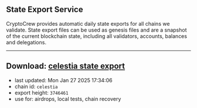 ## State Export Service
CryptoCrew provides automatic daily state exports for all chains we validate. State export files can be used as genesis files and are a snapshot of the current blockchain state, including all validators, accounts, balances and delegations.

---
**Download: [celestia state export](https://dl-eu2.ccvalidators.com/SERVICE/celestia/celestia_export_3746461.json)**
---

- last updated: Mon Jan 27 2025 17:34:06
- chain id: `celestia`
- export height: `3746461`
- use for: airdrops, local tests, chain recovery
